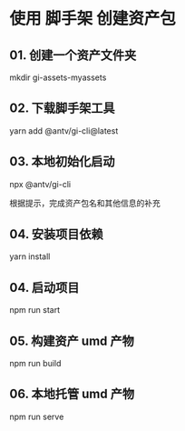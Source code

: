 # 使用 脚手架 创建资产包

## 01. 创建一个资产文件夹

mkdir gi-assets-myassets

## 02. 下载脚手架工具

yarn add @antv/gi-cli@latest

## 03. 本地初始化启动

npx @antv/gi-cli

根据提示，完成资产包名和其他信息的补充

## 04. 安装项目依赖

yarn install

## 04. 启动项目

npm run start

## 05. 构建资产 umd 产物

npm run build

## 06. 本地托管 umd 产物

npm run serve
